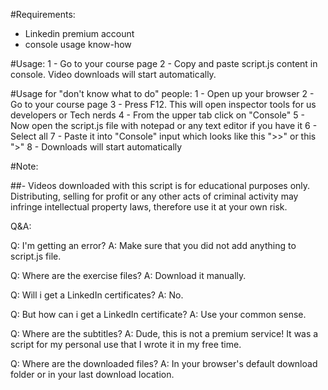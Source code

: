 #Requirements:
- Linkedin premium account
- console usage know-how

#Usage:
1 - Go to your course page
2 - Copy and paste script.js content in console. Video downloads will start automatically.

#Usage for "don't know what to do" people:
1 - Open up your browser
2 - Go to your course page
3 - Press F12. This will open inspector tools for us developers or Tech nerds
4 - From the upper tab click on "Console"
5 - Now open the script.js file with notepad or any text editor if you have it
6 - Select all
7 - Paste it into "Console" input which looks like this ">>" or this ">"
8 - Downloads will start automatically

#Note:

##- Videos downloaded with this script is for educational purposes only. Distributing, selling for profit or any other acts of criminal activity may infringe intellectual property laws, therefore use it at your own risk.

Q&A:

Q: I'm getting an error?
A: Make sure that you did not add anything to script.js file.

Q: Where are the exercise files?
A: Download it manually.

Q: Will i get a LinkedIn certificates?
A: No.

Q: But how can i get a LinkedIn certificate?
A: Use your common sense.

Q: Where are the subtitles?
A: Dude, this is not a premium service! It was a script for my personal use that I wrote it in my free time.

Q: Where are the downloaded files?
A: In your browser's default download folder or in your last download location.